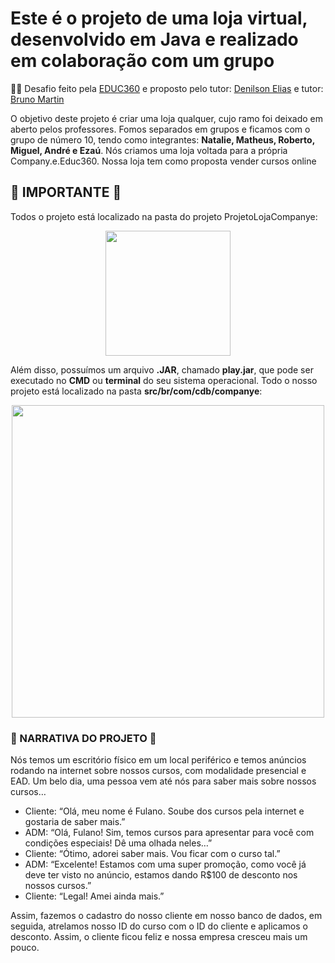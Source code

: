 # Este é o projeto de uma loja virtual, desenvolvido em Java e realizado em colaboração com um grupo
✍🏼 Desafio feito pela [EDUC360](https://www.linkedin.com/company/educ360°/) e proposto pelo tutor: [Denilson Elias](https://www.linkedin.com/in/denilsonbitit/) e tutor: [Bruno Martin](https://www.linkedin.com/in/brunoermacora/)

 
 O objetivo deste projeto é criar uma loja qualquer, cujo ramo foi deixado em aberto pelos professores.
 Fomos separados em grupos e ficamos com o grupo de número 10, tendo como integrantes: **Natalie, Matheus, Roberto, Miguel, André e Ezaú**. 
 Nós criamos uma loja voltada para a própria Company.e.Educ360. Nossa loja tem como proposta vender cursos online


## **📍 IMPORTANTE 📍**
Todos o projeto está localizado na pasta do projeto ProjetoLojaCompanye:
<div align="center">
<img src="https://github.com/EzauLira/projeto-loja-companye-educ/assets/149651629/bd889cbc-45b1-4d00-b2cb-bd1ee4a5892b" height="200" />
</div>

Além disso, possuímos um arquivo **.JAR**, chamado **play.jar**, que pode ser executado no **CMD** ou **terminal** do seu sistema operacional. Todo o nosso projeto está localizado na pasta **src/br/com/cdb/companye**:
<div align="center">
<img src="https://github.com/EzauLira/projeto-loja-companye-educ/assets/149651629/64cb8951-2950-4114-b67d-246a7573899a" height="500" />
</div>

 ### **💭 NARRATIVA DO PROJETO 💭**
Nós temos um escritório físico em um local periférico e temos anúncios rodando na internet sobre nossos cursos, com modalidade presencial e EAD. 
Um belo dia, uma pessoa vem até nós para saber mais sobre nossos cursos…

- Cliente: “Olá, meu nome é Fulano. Soube dos cursos pela internet e gostaria de saber mais.”
- ADM: “Olá, Fulano! Sim, temos cursos para apresentar para você com condições especiais! Dê uma olhada neles…”
- Cliente: “Ótimo, adorei saber mais. Vou ficar com o curso tal.”
- ADM: “Excelente! Estamos com uma super promoção, como você já deve ter visto no anúncio, estamos dando R$100 de desconto nos nossos cursos.”
- Cliente: “Legal! Amei ainda mais.”

Assim, fazemos o cadastro do nosso cliente em nosso banco de dados, em seguida, atrelamos nosso ID do curso com o ID do cliente e aplicamos o desconto. Assim, o cliente ficou feliz e nossa empresa cresceu mais um pouco.

